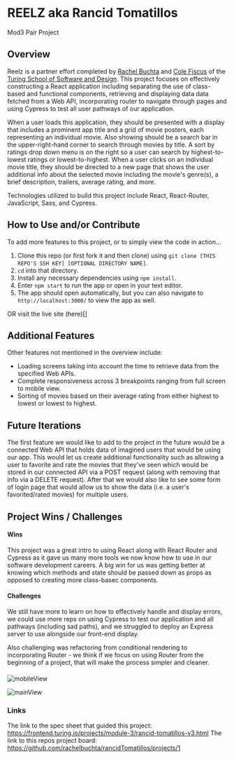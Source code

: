 # REELZ aka Rancid Tomatillos
Mod3 Pair Project

## Overview

Reelz is a partner effort completed by [Rachel Buchta](https://github.com/rachelbuchta) and [Cole Fiscus](https://github.com/colefiscus) of the [Turing School of Software and Design](https://turing.io/).
This project focuses on effectively constructing a React application including separating the use of class-based and functional components, retrieving and displaying data data fetched from a Web API, incorporating router to navigate through pages and using Cypress to test all user pathways of our application.

When a user loads this application, they should be presented with a display that includes a prominent app title and a grid of movie posters, each representing an individual movie. Also showing should be a search bar in the upper-right-hand corner to search through movies by title. A sort by ratings drop down menu is on the right so a user can search by highest-to-lowest ratings or lowest-to-highest. When a user clicks on an individual movie title, they should be directed to a new page that shows the user additional info about the selected movie including the movie's genre(s), a brief description, trailers, average rating, and more.

Technologies utilized to build this project include React, React-Router, JavaScript, Sass, and Cypress.

## How to Use and/or Contribute

To add more features to this project, or to simply view the code in action...

1. Clone this repo (or first fork it and then clone) using `git clone [THIS REPO'S SSH KEY] [OPTIONAL DIRECTORY NAME]`.  
2. `cd` into that directory.  
3. Install any necessary dependencies using `npm install`.
4. Enter `npm start` to run the app or open in your text editor.  
5. The app should open automatically, but you can also navigate to `http://localhost:3000/` to view the app as well.

OR visit the live site (here)[]

## Additional Features

 Other features not mentioned in the overview include:
 
  - Loading screens taking into account the time to retrieve data from the specified Web APIs.
  - Complete responsiveness across 3 breakpoints ranging from full screen to mobile view.
  - Sorting of movies based on their average rating from either highest to lowest or lowest to highest.
   
## Future Iterations

The first feature we would like to add to the project in the future would be a connected Web API that holds data of imagined users that would be using our app.
This would let us create additional functionality such as allowing a user to favorite and rate the movies that they've seen which would be stored in our connected API via a POST request (along with removing that info via a DELETE request). After that we would also like to see some form of login page that would allow us to show the data (i.e. a user's favorited/rated movies) for multiple users.

## Project Wins / Challenges

#### Wins

This project was a great intro to using React along with React Router and Cypress as it gave us many more tools we now know how to use in our software development careers. A big win for us was getting better at knowing which methods and state should be passed down as props as opposed to creating more class-basec components.

#### Challenges

We still have more to learn on how to effectively handle and display errors, we could use more reps on using Cypress to test our application and all pathways (including sad paths), and we struggled to deploy an Express server to use alongside our front-end display.

Also challenging was refactoring from conditional rendering to incorporating Router - we think if we focus on using Router from the beginning of a project, that will make the process simpler and cleaner.

#### 

![mobileView](https://media.giphy.com/media/8g22yxLGHD2cyzyPxw/giphy.gif)

![mainView](https://media.giphy.com/media/exoBTanHsF18PUYiYB/giphy.gif)

### Links

The link to the spec sheet that guided this project: https://frontend.turing.io/projects/module-3/rancid-tomatillos-v3.html
The link to this repos project board: https://github.com/rachelbuchta/rancidTomatillos/projects/1

